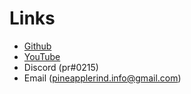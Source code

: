 # Links

- [Github](https://github.com/pineapplerind)
- [YouTube](https://www.youtube.com/channel/UC_nyrvEq9GMkul8aojD5Aaw)
- Discord (pr#0215)
- Email (pineapplerind.info@gmail.com)